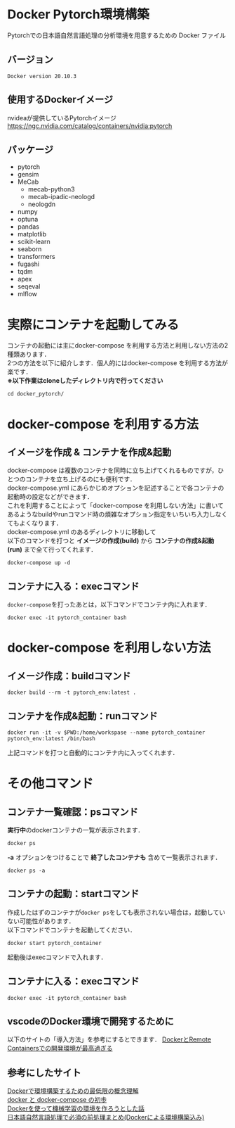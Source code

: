 # Docker Pytorch環境構築
Pytorchでの日本語自然言語処理の分析環境を用意するための Docker ファイル

## バージョン
```
Docker version 20.10.3
```
## 使用するDockerイメージ
nvideaが提供しているPytorchイメージ
https://ngc.nvidia.com/catalog/containers/nvidia:pytorch

## パッケージ
- pytorch
- gensim
- MeCab
  -  mecab-python3
  -  mecab-ipadic-neologd
  -  neologdn
- numpy
- optuna
- pandas
- matplotlib
- scikit-learn
- seaborn
- transformers
- fugashi
- tqdm
- apex
- seqeval
- mlflow

# 実際にコンテナを起動してみる
コンテナの起動には主にdocker-compose を利用する方法と利用しない方法の2種類あります．  
2つの方法を以下に紹介します．個人的にはdocker-compose を利用する方法が楽です．  
**※以下作業はcloneしたディレクトリ内で行ってください**
```
cd docker_pytorch/
```

# docker-compose を利用する方法
## イメージを作成 & コンテナを作成&起動
docker-compose は複数のコンテナを同時に立ち上げてくれるものですが，ひとつのコンテナを立ち上げるのにも便利です．  
docker-compose.yml にあらかじめオプションを記述することで各コンテナの起動時の設定などができます．  
これを利用することによって「docker-compose を利用しない方法」に書いてあるようなbuildやrunコマンド時の煩雑なオプション指定をいちいち入力しなくてもよくなります．  
docker-compose.yml のあるディレクトリに移動して  
以下のコマンドを打つと **イメージの作成(build)** から **コンテナの作成&起動(run)** まで全て行ってくれます．
```
docker-compose up -d
```

## コンテナに入る：execコマンド
`docker-compose`を打ったあとは，以下コマンドでコンテナ内に入れます．  
```
docker exec -it pytorch_container bash
```

# docker-compose を利用しない方法
## イメージ作成：buildコマンド
```
docker build --rm -t pytorch_env:latest .
```
## コンテナを作成&起動：runコマンド
```
docker run -it -v $PWD:/home/workspase --name pytorch_container pytorch_env:latest /bin/bash
```
上記コマンドを打つと自動的にコンテナ内に入ってくれます．  


# その他コマンド
## コンテナ一覧確認：psコマンド
**実行中**のdockerコンテナの一覧が表示されます．
```
docker ps
```
 **-a**  オプションをつけることで **終了したコンテナも** 含めて一覧表示されます．
```
docker ps -a
```

## コンテナの起動：startコマンド
作成したはずのコンテナが`docker ps`をしても表示されない場合は，起動していない可能性があります．  
以下コマンドでコンテナを起動してください．
```
docker start pytorch_container
```
起動後はexecコマンドで入れます．

## コンテナに入る：execコマンド
```
docker exec -it pytorch_container bash
```

## vscodeのDocker環境で開発するために
以下のサイトの「導入方法」を参考にするとできます．
[DockerとRemote Containersでの開発環境が最高過ぎる](https://www.keisuke69.net/entry/2020/06/04/145719)

## 参考にしたサイト
[Dockerで環境構築するための最低限の概念理解](https://qiita.com/minato-naka/items/e9cd026747693759800c)  
[docker と docker-compose の初歩](https://qiita.com/hiyuzawa/items/81490020568417d85e86)  
[Dockerを使って機械学習の環境を作ろうとした話](https://qiita.com/penpenta/items/3b7a0f1e27bbab56a95f)  
[日本語自然言語処理で必須の前処理まとめ(Dockerによる環境構築込み)](https://qiita.com/Keyskey/items/9f5f6c414e0f89a4f931)  


